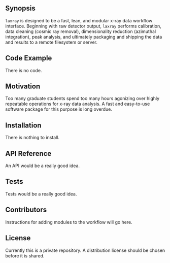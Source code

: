 ## Synopsis

`laxray` is designed to be a fast, lean, and modular 
x-ray data workflow interface.
Beginning with raw detector output, 
`laxray` performs calibration, 
data cleaning (cosmic ray removal),
dimensionality reduction (azimuthal integration),
peak analysis,
and ultimately packaging and shipping the data and results
to a remote filesystem or server.

## Code Example

There is no code.

## Motivation

Too many graduate students spend too many hours 
agonizing over highly repeatable operations
for x-ray data analysis.
A fast and easy-to-use software package
for this purpose is long overdue.

## Installation

There is nothing to install.

## API Reference

An API would be a really good idea.

## Tests

Tests would be a really good idea.

## Contributors

Instructions for adding modules to the workflow will go here.

## License

Currently this is a private repository.
A distribution license should be chosen before it is shared.



